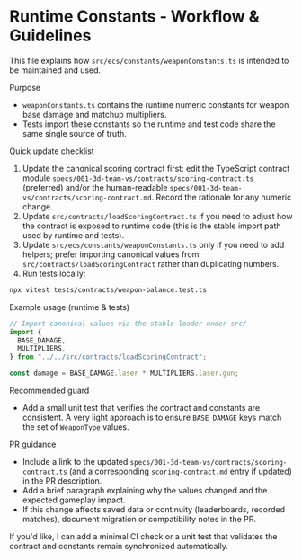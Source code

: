 # Runtime Constants - Workflow & Guidelines

This file explains how `src/ecs/constants/weaponConstants.ts` is intended to be maintained and used.

Purpose

- `weaponConstants.ts` contains the runtime numeric constants for weapon base damage and matchup multipliers.
- Tests import these constants so the runtime and test code share the same single source of truth.

Quick update checklist

1. Update the canonical scoring contract first: edit the TypeScript contract module `specs/001-3d-team-vs/contracts/scoring-contract.ts` (preferred) and/or the human-readable `specs/001-3d-team-vs/contracts/scoring-contract.md`. Record the rationale for any numeric change.
2. Update `src/contracts/loadScoringContract.ts` if you need to adjust how the contract is exposed to runtime code (this is the stable import path used by runtime and tests).
3. Update `src/ecs/constants/weaponConstants.ts` only if you need to add helpers; prefer importing canonical values from `src/contracts/loadScoringContract` rather than duplicating numbers.
4. Run tests locally:

```bash
npx vitest tests/contracts/weapon-balance.test.ts
```

Example usage (runtime & tests)

```ts
// Import canonical values via the stable loader under src/
import {
  BASE_DAMAGE,
  MULTIPLIERS,
} from "../../src/contracts/loadScoringContract";

const damage = BASE_DAMAGE.laser * MULTIPLIERS.laser.gun;
```

Recommended guard

- Add a small unit test that verifies the contract and constants are consistent. A very light approach is to ensure `BASE_DAMAGE` keys match the set of `WeaponType` values.

PR guidance

- Include a link to the updated `specs/001-3d-team-vs/contracts/scoring-contract.ts` (and a corresponding `scoring-contract.md` entry if updated) in the PR description.
- Add a brief paragraph explaining why the values changed and the expected gameplay impact.
- If this change affects saved data or continuity (leaderboards, recorded matches), document migration or compatibility notes in the PR.

If you'd like, I can add a minimal CI check or a unit test that validates the contract and constants remain synchronized automatically.

